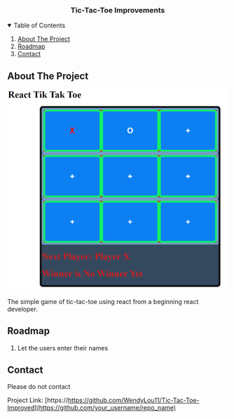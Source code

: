 <!--
*** Taken from https://github.com/othneildrew/Best-README-Template#readme
-->


<!-- PROJECT LOGO -->
<br />
<p align="center">
  <h3 align="center">Tic-Tac-Toe Improvements</h3>
</p>



<!-- TABLE OF CONTENTS -->
<details open="open">
  <summary>Table of Contents</summary>
  <ol>
    <li>
      <a href="#about-the-project">About The Project</a>
    </li>
    <li><a href="#roadmap">Roadmap</a></li>
    <li><a href="#contact">Contact</a></li>
  </ol>
</details>



<!-- ABOUT THE PROJECT -->
## About The Project

[![Product Name Screen Shot][product-screenshot]](https://example.com)

The simple game of tic-tac-toe using react from a beginning react developer.

<!-- ROADMAP -->
## Roadmap

1. Let the users enter their names


<!-- CONTACT -->
## Contact

Please do not contact

Project Link: [https://https://github.com/WendyLou11/Tic-Tac-Toe-Improved](https://github.com/your_username/repo_name)



[product-screenshot]: tic-tac-toe.png
